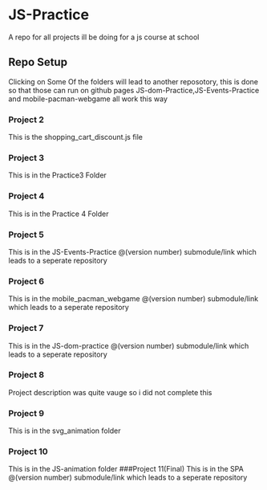 # JS-Practice
A repo for all projects ill be doing for a js course at school
## Repo Setup
Clicking on Some Of the folders will lead to another reposotory, 
this is done so that those can run on github pages JS-dom-Practice,JS-Events-Practice and mobile-pacman-webgame
all work this way
### Project 2
This is the shopping\_cart\_discount.js file
### Project 3
This is in the Practice3 Folder
### Project 4
This is in the Practice 4 Folder
### Project 5 
This is in the JS-Events-Practice @(version number) submodule/link which leads to a seperate repository
### Project 6
This is in the mobile\_pacman\_webgame @(version number) submodule/link which leads to a seperate repository
### Project 7
This is in the JS-dom-practice @(version number) submodule/link which leads to a seperate repository
### Project 8
Project description was quite vauge so i did not complete this
### Project 9
This is in the svg\_animation folder
### Project 10
This is in the JS-animation folder
###Project 11(Final)
This is in the SPA @(version number) submodule/link which leads to a seperate repository
